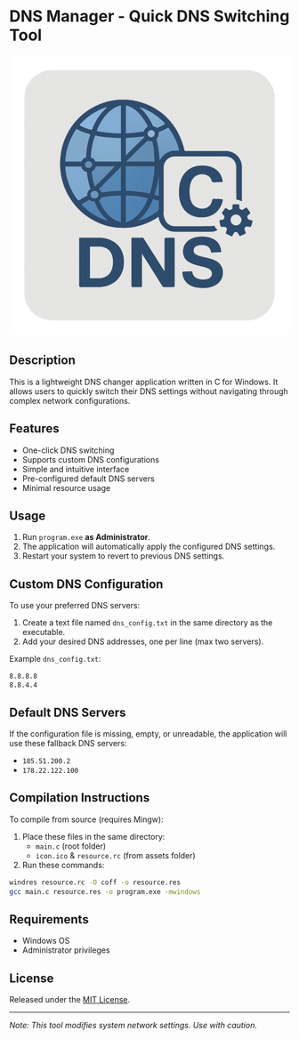 # DNS Manager - Quick DNS Switching Tool  

![Application Icon](logo.png)  

## Description  
This is a lightweight DNS changer application written in C for Windows. It allows users to quickly switch their DNS settings without navigating through complex network configurations.  

## Features  
- One-click DNS switching  
- Supports custom DNS configurations  
- Simple and intuitive interface  
- Pre-configured default DNS servers  
- Minimal resource usage  

## Usage  
1. Run `program.exe` **as Administrator**.  
2. The application will automatically apply the configured DNS settings.  
3. Restart your system to revert to previous DNS settings.  

## Custom DNS Configuration  
To use your preferred DNS servers:  
1. Create a text file named `dns_config.txt` in the same directory as the executable.  
2. Add your desired DNS addresses, one per line (max two servers).  

Example `dns_config.txt`:  
```
8.8.8.8  
8.8.4.4  
```  

## Default DNS Servers  
If the configuration file is missing, empty, or unreadable, the application will use these fallback DNS servers:  
- `185.51.200.2`  
- `178.22.122.100`  

## Compilation Instructions  
To compile from source (requires Mingw):  
1. Place these files in the same directory:  
   - `main.c` (root folder)  
   - `icon.ico` & `resource.rc` (from assets folder)  
2. Run these commands:  

```bash
windres resource.rc -O coff -o resource.res  
gcc main.c resource.res -o program.exe -mwindows  
```  

## Requirements  
- Windows OS  
- Administrator privileges  

## License  
Released under the [MIT License](LICENSE).  

---  
*Note: This tool modifies system network settings. Use with caution.*